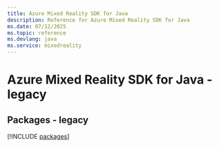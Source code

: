 ```yaml
---
title: Azure Mixed Reality SDK for Java
description: Reference for Azure Mixed Reality SDK for Java
ms.date: 07/12/2025
ms.topic: reference
ms.devlang: java
ms.service: mixedreality
---
```

# Azure Mixed Reality SDK for Java - legacy
## Packages - legacy
[!INCLUDE [packages](mixed-reality-index.md)]